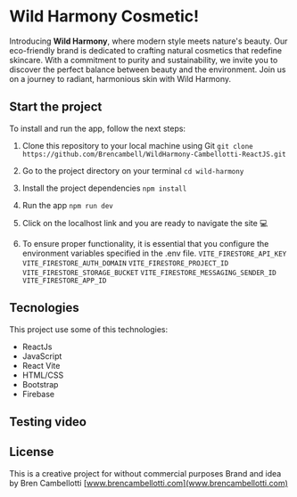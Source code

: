 # Wild Harmony Cosmetic!
Introducing **Wild Harmony**, where modern style meets nature's beauty. Our eco-friendly brand is dedicated to crafting natural cosmetics that redefine skincare. With a commitment to purity and sustainability, we invite you to discover the perfect balance between beauty and the environment. Join us on a journey to radiant, harmonious skin with Wild Harmony.

## Start the project 
To install and run the app, follow the next steps:

 1. Clone this repository to your local machine using Git
  `git clone https://github.com/Brencambell/WildHarmony-Cambellotti-ReactJS.git`
  
 2. Go to the project directory on your terminal
 `cd wild-harmony`
 
 3. Install the project dependencies
 `npm install`
 
 4. Run the app
 `npm run dev`
 
 5. Click on the localhost link and you are ready to navigate the site 💻

 6. To ensure proper functionality, it is essential that you configure the environment variables specified in the .env file.
 `VITE_FIRESTORE_API_KEY`
 `VITE_FIRESTORE_AUTH_DOMAIN`
 `VITE_FIRESTORE_PROJECT_ID`
 `VITE_FIRESTORE_STORAGE_BUCKET`
 `VITE_FIRESTORE_MESSAGING_SENDER_ID`
 `VITE_FIRESTORE_APP_ID`

 ## Tecnologies 

This project use some of this technologies:

 - ReactJs
 - JavaScript
 - React Vite
 - HTML/CSS
 - Bootstrap
 - Firebase

## Testing video


## License 

This is a creative project for without commercial purposes
Brand and idea by Bren Cambellotti
[www.brencambellotti.com](www.brencambellotti.com)

